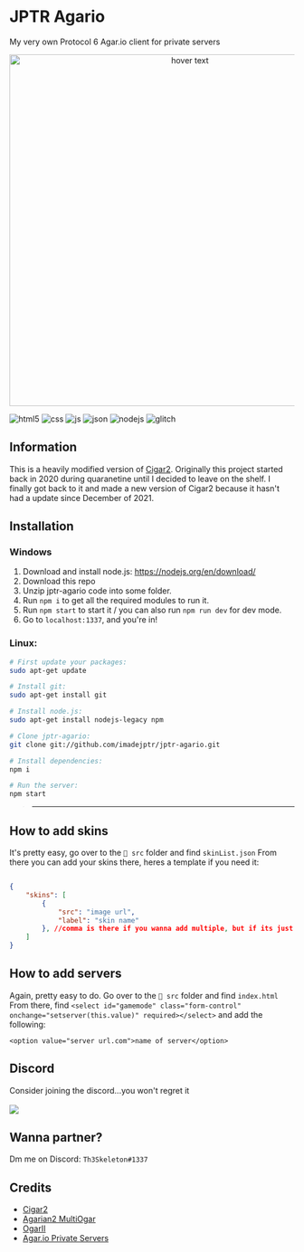 # JPTR Agario

My very own Protocol 6 Agar.io client for private servers

<p align="center">
  <img src="https://cdn.glitch.global/bea31c3d-4f40-4fd7-896f-d3f4dd772b9a/3F053696-272D-4FB4-B899-364BF32B6CDB.png" width="622px" title="hover text">
</p>

![html5](https://img.shields.io/badge/HTML5-E34F26?style=for-the-badge&logo=html5&logoColor=white)
![css](https://img.shields.io/badge/CSS3-1572B6?style=for-the-badge&logo=css3&logoColor=white)
![js](https://img.shields.io/badge/JavaScript-323330?style=for-the-badge&logo=javascript&logoColor=F7DF1E)
![json](https://img.shields.io/badge/json-5E5C5C?style=for-the-badge&logo=json&logoColor=white)
![nodejs](https://img.shields.io/badge/Node.js-339933?style=for-the-badge&logo=nodedotjs&logoColor=white)
![glitch](https://img.shields.io/badge/Glitch-2800ff?style=for-the-badge&logo=glitch&logoColor=white)

## Information
This is a heavily modified version of [Cigar2](https://github.com/Cigar2/Cigar2). Originally this project started back in 2020 during quaranetine until I decided to leave on the shelf. I finally got back to it and made a new version of Cigar2 because it hasn't had a update since December of 2021.

## Installation
### Windows

1. Download and install node.js: https://nodejs.org/en/download/
2. Download this repo
3. Unzip jptr-agario code into some folder.
4. Run `npm i` to get all the required modules to run it.
5. Run `npm start` to start it / you can also run `npm run dev` for dev mode.
6. Go to `localhost:1337`, and you're in!

### Linux:
```bash
# First update your packages:
sudo apt-get update

# Install git:
sudo apt-get install git

# Install node.js:
sudo apt-get install nodejs-legacy npm

# Clone jptr-agario:
git clone git://github.com/imadejptr/jptr-agario.git

# Install dependencies:
npm i

# Run the server:
npm start
```

>---

## How to add skins
It's pretty easy, go over to the `📂 src` folder and find `skinList.json`
From there you can add your skins there, heres a template if you need it:
```json

{
    "skins": [
        {
            "src": "image url",
            "label": "skin name"
        }, //comma is there if you wanna add multiple, but if its just one or the last one you drop the comma.
    ]
}

```

## How to add servers
Again, pretty easy to do. Go over to the `📂 src` folder and find `index.html`
From there, find ```<select id="gamemode" class="form-control" onchange="setserver(this.value)" required></select>``` and add the following:
```
<option value="server url.com">name of server</option>
```
## Discord
Consider joining the discord...you won't regret it
<br>
<br>
<a href="https://discord.gg/UQ35z2ACNw" target="_blank" class="woo">
  <img src="https://discordapp.com/api/guilds/1049872644528418856/widget.png?style=banner1" id="dcimg">
</a>

## Wanna partner?
Dm me on Discord: `Th3Skeleton#1337`

## Credits
* [Cigar2](https://github.com/Cigar2/Cigar2)
* [Agarian2 MultiOgar](https://github.com/agarian-2/MultiOgar)
* [OgarII](https://github.com/Luka967/OgarII)
* [Agar.io Private Servers](https://discord.gg/66X2ESb)
